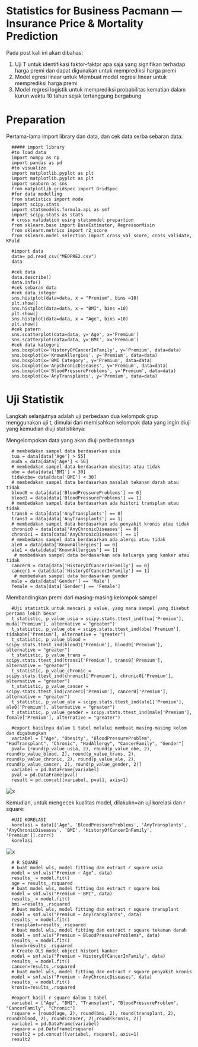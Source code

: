 # Statistics for Business Pacmann — Insurance Price & Mortality Prediction

Pada post kali ini akan dibahas:
1. Uji T untuk identifikasi faktor-faktor apa saja yang signifikan terhadap harga premi dan dapat digunakan untuk memprediksi harga premi
2. Model egresi linear untuk Membuat model regresi linear untuk memprediksi harga premi
3. Model regresi logistik untuk memprediksi probabilitas kematian dalam kurun waktu 10 tahun sejak tertanggung bergabung

# Preparation
Pertama-lama import library dan data, dan cek data serba sebaran data:

      ##### import library
      #to load data
      import numpy as np
      import pandas as pd
      #to visualize
      import matplotlib.pyplot as plt
      import matplotlib.pyplot as plt
      import seaborn as sns
      from matplotlib.gridspec import GridSpec
      #for data modelling
      from statistics import mode
      import scipy.stats
      import statsmodels.formula.api as smf
      import scipy.stats as stats
      # cross validation using statsmodel prepartion
      from sklearn.base import BaseEstimator, RegressorMixin
      from sklearn.metrics import r2_score
      from sklearn.model_selection import cross_val_score, cross_validate, KFold
      
      #import data
      data= pd.read_csv("MEDPRE2.csv")
      data

      #cek data
      data.describe()
      data.info()
      #cek sebaran data
      #cek data integer
      sns.histplot(data=data, x = "Premium", bins =10)
      plt.show()
      sns.histplot(data=data, x = "BMI", bins =10)
      plt.show()
      sns.histplot(data=data, x = "Age", bins =10)
      plt.show()
      #cek patern
      sns.scatterplot(data=data, y='Age', x='Premium')
      sns.scatterplot(data=data, y='BMI', x='Premium')
      #cek data kategori
      sns.boxplot(x='HistoryOfCancerInFamily', y='Premium', data=data)
      sns.boxplot(x='KnownAllergies', y='Premium', data=data)
      sns.boxplot(x='BMI Category', y='Premium', data=data)
      sns.boxplot(x='AnyChronicDiseases', y='Premium', data=data)
      sns.boxplot(x='BloodPressureProblems', y='Premium', data=data)
      sns.boxplot(x='AnyTransplants', y='Premium', data=data)

# Uji Statistik
Langkah selanjutnya adalah uji perbedaan dua kelompok grup menggunakan uji t, dimulai dari memisahkan kelompok data yang ingin diuji yang kemudian diuji statistiknya:

Mengelompokan data yang akan diuji perbedaannya
     
      # membedakan sampel data berdasarkan usia
      tua = data[data['Age'] > 55]
      muda = data[data['Age'] < 56]
      # membedakan sampel data berdasarkan obesitas atau tidak
      obe = data[data['BMI'] > 30]
      tidakobe= data[data['BMI'] < 30]
      # membedakan sampel data berdasarkan masalah tekanan darah atau tidak
      blood0 = data[data['BloodPressureProblems'] == 0]
      blood1 = data[data['BloodPressureProblems'] == 1]
      # membedakan sampel data berdasarkan ada histori transplan atau tidak
      trans0 = data[data['AnyTransplants'] == 0]
      trans1 = data[data['AnyTransplants'] == 1]
      # membedakan sampel data berdasarkan ada penyakit kronis atau tidak
      chronic0 = data[data['AnyChronicDiseases'] == 0]
      chronic1 = data[data['AnyChronicDiseases'] == 1]
      # membedakan sampel data berdasarkan ada alergi atau tidak
      ale0 = data[data['KnownAllergies'] == 0]
      ale1 = data[data['KnownAllergies'] == 1]
       # membedakan sampel data berdasarkan ada keluarga yang kanker atau tidak
      cancer0 = data[data['HistoryOfCancerInFamily'] == 0]
      cancer1 = data[data['HistoryOfCancerInFamily'] == 1]
       # membedakan sampel data berdasarkan gender
      male = data[data['Gender'] == 'Male']
      female = data[data['Gender'] == 'Female']

Membandingkan premi dari masing-masing kelompok sampel 

      #Uji statistik untuk mencari p value, yang mana sampel yang disebut pertama lebih besar
      t_statistic, p_value_usia = scipy.stats.ttest_ind(tua['Premium'], muda['Premium'], alternative = "greater")
      t_statistic, p_value_obe = scipy.stats.ttest_ind(obe['Premium'], tidakobe['Premium'], alternative = "greater")
      t_statistic, p_value_blood = scipy.stats.ttest_ind(blood1['Premium'], blood0['Premium'], alternative = "greater")
      t_statistic, p_value_trans = scipy.stats.ttest_ind(trans1['Premium'], trans0['Premium'], alternative = "greater")
      t_statistic, p_value_chronic = scipy.stats.ttest_ind(chronic1['Premium'], chronic0['Premium'], alternative = "greater")
      t_statistic, p_value_cancer = scipy.stats.ttest_ind(cancer1['Premium'], cancer0['Premium'], alternative = "greater")
      t_statistic, p_value_ale = scipy.stats.ttest_ind(ale1['Premium'], ale0['Premium'], alternative = "greater")
      t_statistic, p_value_gender = scipy.stats.ttest_ind(male['Premium'], female['Premium'], alternative = "greater")

      #export hasilnya dalam 1 tabel melalui membuat masing-masing kolom dan digabungkan
      variabel = ["Age", "Obesity", "BloodPressureProblem", "HadTransplant", "Chronic", "HadAllergy", "CancerFamily", "Gender"]
      pval= [round(p_value_usia, 2), round(p_value_obe, 2), round(p_value_blood, 2), round(p_value_trans, 2), round(p_value_chronic, 2), round(p_value_ale, 2), round(p_value_cancer, 2), round(p_value_gender, 2)]
      variabel = pd.DataFrame(variabel)
      pval = pd.DataFrame(pval)
      result = pd.concat([variabel, pval], axis=1)

![x](https://github.com/elleferrd/statbizz/assets/137087598/cd237a1b-4d31-4bbc-8938-67ba4e28e0ef)

Kemudian, untuk mengecek kualitas model, dilakukn=an uji korelasi dan r square:

      #UJI KORELASI
      korelasi = data[['Age', 'BloodPressureProblems', 'AnyTransplants', 'AnyChronicDiseases', 'BMI', 'HistoryOfCancerInFamily', 'Premium']].corr()
      korelasi
![x](https://github.com/elleferrd/statbizz/assets/137087598/80f66289-2717-458f-a2c7-a478808d98e3)


      # R SQUARE
      # buat model wls, model fitting dan extract r square usia
      model = smf.wls("Premium ~ Age", data)
      results_ = model.fit()
      age = results_.rsquared
      # buat model wls, model fitting dan extract r square bmi
      model = smf.wls("Premium ~ BMI", data)
      results_ = model.fit()
      bmi =results_.rsquared
      # buat model wls, model fitting dan extract r square transplant
      model = smf.wls("Premium ~ AnyTransplants", data)
      results_ = model.fit()
      transplant=results_.rsquared
      # buat model wls, model fitting dan extract r square tekanan darah
      model = smf.wls("Premium ~ BloodPressureProblems", data)
      results_ = model.fit()
      blood=results_.rsquared
      # Create OLS model object histori kanker
      model = smf.wls("Premium ~ HistoryOfCancerInFamily", data)
      results_ = model.fit()
      cancer=results_.rsquared
      # buat model wls, model fitting dan extract r square penyakit kronis
      model = smf.wls("Premium ~ AnyChronicDiseases", data)
      results_ = model.fit()
      kronis=results_.rsquared

      #export hasil r square dalam 1 tabel
      variabel = ["Age", "BMI", "Transplant", "BloodPressureProblem", "CancerFamily", "Chronic"]
      rsquare = [round(age, 2), round(bmi, 2), round(transplant, 2), round(blood, 2), round(cancer, 2),round(kronis, 2)]
      variabel = pd.DataFrame(variabel)
      rsquare = pd.DataFrame(rsquare)
      result2 = pd.concat([variabel, rsquare], axis=1)
      result2

